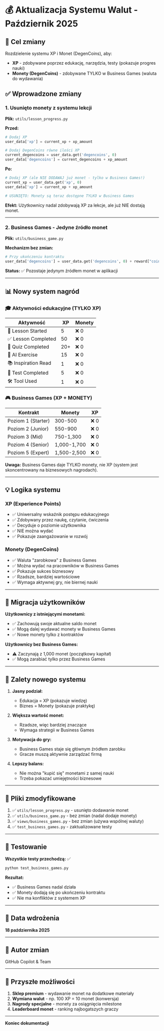 # 💰 Aktualizacja Systemu Walut - Październik 2025

## 🎯 Cel zmiany

Rozdzielenie systemu XP i Monet (DegenCoins), aby:
- **XP** - zdobywane poprzez edukację, narzędzia, testy (pokazuje progres nauki)
- **Monety (DegenCoins)** - zdobywane TYLKO w Business Games (waluta do wydawania)

## ✅ Wprowadzone zmiany

### 1. **Usunięto monety z systemu lekcji**
**Plik:** `utils/lesson_progress.py`

**Przed:**
```python
# Dodaj XP
user_data['xp'] = current_xp + xp_amount

# Dodaj DegenCoins równe ilości XP
current_degencoins = user_data.get('degencoins', 0)
user_data['degencoins'] = current_degencoins + xp_amount
```

**Po:**
```python
# Dodaj XP (ale NIE DODAWAJ już monet - tylko w Business Games!)
current_xp = user_data.get('xp', 0)
user_data['xp'] = current_xp + xp_amount

# USUNIĘTO: Monety są teraz dostępne TYLKO w Business Games
```

**Efekt:** Użytkownicy nadal zdobywają XP za lekcje, ale już NIE dostają monet.

---

### 2. **Business Games - Jedyne źródło monet**
**Plik:** `utils/business_game.py`

**Mechanizm bez zmian:**
```python
# Przy ukończeniu kontraktu
user_data['degencoins'] = user_data.get('degencoins', 0) + reward["coins"]
```

**Status:** ✅ Pozostaje jedynym źródłem monet w aplikacji

---

## 📊 Nowy system nagród

### 🎓 Aktywności edukacyjne (TYLKO XP)

| Aktywność | XP | Monety |
|-----------|-------|--------|
| 📖 Lesson Started | 5 | ❌ 0 |
| ✅ Lesson Completed | 50 | ❌ 0 |
| 📝 Quiz Completed | 20+ | ❌ 0 |
| 🤖 AI Exercise | 15 | ❌ 0 |
| 📚 Inspiration Read | 1 | ❌ 0 |
| 🎯 Test Completed | 5 | ❌ 0 |
| 🛠️ Tool Used | 1 | ❌ 0 |

### 🎮 Business Games (XP + MONETY)

| Kontrakt | Monety | XP |
|----------|--------|-----|
| Poziom 1 (Starter) | 300-500 | ❌ 0 |
| Poziom 2 (Junior) | 550-900 | ❌ 0 |
| Poziom 3 (Mid) | 750-1,300 | ❌ 0 |
| Poziom 4 (Senior) | 1,000-1,700 | ❌ 0 |
| Poziom 5 (Expert) | 1,500-2,500 | ❌ 0 |

**Uwaga:** Business Games daje TYLKO monety, nie XP (system jest skoncentrowany na biznesowych nagrodach).

---

## 💡 Logika systemu

### **XP (Experience Points)**
- ✅ Uniwersalny wskaźnik postępu edukacyjnego
- ✅ Zdobywany przez naukę, czytanie, ćwiczenia
- ✅ Decyduje o poziomie użytkownika
- ✅ NIE można wydać
- ✅ Pokazuje zaangażowanie w rozwój

### **Monety (DegenCoins)**
- ✅ Waluta "zarobkowa" z Business Games
- ✅ Można wydać na pracowników w Business Games
- ✅ Pokazuje sukces biznesowy
- ✅ Rzadsze, bardziej wartościowe
- ✅ Wymaga aktywnej gry, nie biernej nauki

---

## 🔄 Migracja użytkowników

**Użytkownicy z istniejącymi monetami:**
- ✅ Zachowują swoje aktualne saldo monet
- ✅ Mogą dalej wydawać monety w Business Games
- ✅ Nowe monety tylko z kontraktów

**Użytkownicy bez Business Games:**
- ⚠️ Zaczynają z 1,000 monet (początkowy kapitał)
- ✅ Mogą zarabiać tylko przez Business Games

---

## 🎯 Zalety nowego systemu

1. **Jasny podział:**
   - Edukacja = XP (pokazuje wiedzę)
   - Biznes = Monety (pokazuje praktykę)

2. **Większa wartość monet:**
   - Rzadsze, więc bardziej znaczące
   - Wymaga strategii w Business Games

3. **Motywacja do gry:**
   - Business Games staje się głównym źródłem zarobku
   - Gracze muszą aktywnie zarządzać firmą

4. **Lepszy balans:**
   - Nie można "kupić się" monetami z samej nauki
   - Trzeba pokazać umiejętności biznesowe

---

## 📝 Pliki zmodyfikowane

1. ✅ `utils/lesson_progress.py` - usunięto dodawanie monet
2. ✅ `utils/business_game.py` - bez zmian (nadal dodaje monety)
3. ✅ `views/business_games.py` - bez zmian (używa wspólnej waluty)
4. ✅ `test_business_games.py` - zaktualizowane testy

---

## 🧪 Testowanie

**Wszystkie testy przechodzą:** ✅

```bash
python test_business_games.py
```

**Rezultat:**
- ✅ Business Games nadal działa
- ✅ Monety dodają się po ukończeniu kontraktu
- ✅ Nie ma konfliktów z systemem XP

---

## 📅 Data wdrożenia

**18 października 2025**

---

## 👤 Autor zmian

GitHub Copilot & Team

---

## 🔮 Przyszłe możliwości

1. **Sklep premium** - wydawanie monet na dodatkowe materiały
2. **Wymiana walut** - np. 100 XP = 10 monet (konwersja)
3. **Nagrody specjalne** - monety za osiągnięcia milestone
4. **Leaderboard monet** - ranking najbogatszych graczy

---

**Koniec dokumentacji**
